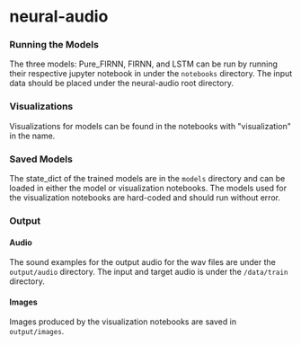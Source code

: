 # neural-audio

### Running the Models 

The three models: Pure_FIRNN, FIRNN, and LSTM can be run by running their respective 
jupyter notebook in under the `notebooks` directory. The input data should be placed under the neural-audio
root directory. 

### Visualizations

Visualizations for models can be found in the notebooks with "visualization" in the name. 

### Saved Models 

The state_dict of the trained models are in the `models` directory and can be loaded in either 
the model or visualization notebooks. The models used for the visualization notebooks are hard-coded
and should run without error. 

### Output

#### Audio 
The sound examples for the output audio for the wav files are under the `output/audio` directory. 
The input and target audio is under the `/data/train` directory. 

#### Images 

Images produced by the visualization notebooks are saved in `output/images`. 